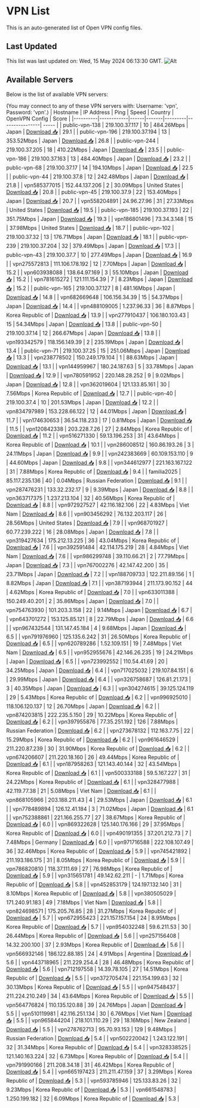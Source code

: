 # VPN List

This is an auto-generated list of Open VPN config files.

## Last Updated

This list was last updated on: Wed, 15 May 2024 06:13:30 GMT.
![Alt](https://repobeats.axiom.co/api/embed/186b98318ef1479477931607c1ad7d823f12451f.svg "Repobeats analytics image")

## Available Servers

Below is the list of available VPN servers:

(You may connect to any of these VPN servers with: Username: 'vpn', Password: 'vpn'.)
| Hostname | IP Address | Ping | Speed | Country | OpenVPN Config | Score |
|----------|------------|------|-------|---------|----------------| ----- |
| public-vpn-138 | 219.100.37.117 | 10 | 484.26Mbps | Japan | [Download 📥](./configs/server_0_JP.ovpn) | 29.1 |
| public-vpn-196 | 219.100.37.194 | 13 | 353.52Mbps | Japan | [Download 📥](./configs/server_1_JP.ovpn) | 26.8 |
| public-vpn-244 | 219.100.37.205 | 18 | 410.22Mbps | Japan | [Download 📥](./configs/server_2_JP.ovpn) | 23.5 |
| public-vpn-186 | 219.100.37.163 | 13 | 484.40Mbps | Japan | [Download 📥](./configs/server_3_JP.ovpn) | 23.2 |
| public-vpn-68 | 219.100.37.17 | 14 | 194.10Mbps | Japan | [Download 📥](./configs/server_4_JP.ovpn) | 22.5 |
| public-vpn-44 | 219.100.37.8 | 12 | 242.48Mbps | Japan | [Download 📥](./configs/server_5_JP.ovpn) | 21.8 |
| vpn585377015 | 152.44.137.206 | 2 | 30.09Mbps | United States | [Download 📥](./configs/server_6_US.ovpn) | 20.8 |
| public-vpn-45 | 219.100.37.9 | 22 | 153.40Mbps | Japan | [Download 📥](./configs/server_7_JP.ovpn) | 20.7 |
| vpn558204891 | 24.96.27.96 | 31 | 27.33Mbps | United States | [Download 📥](./configs/server_8_US.ovpn) | 19.5 |
| public-vpn-185 | 219.100.37.193 | 22 | 351.75Mbps | Japan | [Download 📥](./configs/server_9_JP.ovpn) | 19.3 |
| vpn186801496 | 73.34.3.148 | 15 | 37.98Mbps | United States | [Download 📥](./configs/server_10_US.ovpn) | 18.7 |
| public-vpn-102 | 219.100.37.32 | 13 | 176.71Mbps | Japan | [Download 📥](./configs/server_11_JP.ovpn) | 18.1 |
| public-vpn-239 | 219.100.37.204 | 32 | 379.49Mbps | Japan | [Download 📥](./configs/server_12_JP.ovpn) | 17.3 |
| public-vpn-43 | 219.100.37.7 | 10 | 277.49Mbps | Japan | [Download 📥](./configs/server_13_JP.ovpn) | 16.9 |
| vpn275572813 | 111.106.178.192 | 12 | 7.70Mbps | Japan | [Download 📥](./configs/server_14_JP.ovpn) | 15.2 |
| vpn603938088 | 138.64.97.169 | 3 | 55.10Mbps | Japan | [Download 📥](./configs/server_15_JP.ovpn) | 15.2 |
| vpn781615272 | 121.111.154.39 | 7 | 8.23Mbps | Japan | [Download 📥](./configs/server_16_JP.ovpn) | 15.2 |
| public-vpn-165 | 219.100.37.127 | 8 | 481.16Mbps | Japan | [Download 📥](./configs/server_17_JP.ovpn) | 14.8 |
| vpn682669648 | 106.156.34.39 | 15 | 54.37Mbps | Japan | [Download 📥](./configs/server_18_JP.ovpn) | 14.4 |
| vpn488109005 | 1.237.96.33 | 36 | 8.87Mbps | Korea Republic of | [Download 📥](./configs/server_19_KR.ovpn) | 13.9 |
| vpn277910437 | 106.180.103.43 | 15 | 54.34Mbps | Japan | [Download 📥](./configs/server_20_JP.ovpn) | 13.8 |
| public-vpn-50 | 219.100.37.14 | 12 | 266.67Mbps | Japan | [Download 📥](./configs/server_21_JP.ovpn) | 13.8 |
| vpn193342579 | 118.156.149.39 | 2 | 235.19Mbps | Japan | [Download 📥](./configs/server_22_JP.ovpn) | 13.4 |
| public-vpn-71 | 219.100.37.25 | 15 | 251.06Mbps | Japan | [Download 📥](./configs/server_23_JP.ovpn) | 13.3 |
| vpn238778502 | 150.249.179.104 | 1 | 88.63Mbps | Japan | [Download 📥](./configs/server_24_JP.ovpn) | 13.1 |
| vpn144959967 | 180.24.187.63 | 5 | 33.78Mbps | Japan | [Download 📥](./configs/server_25_JP.ovpn) | 12.9 |
| vpn780591952 | 220.148.28.252 | 9 | 9.02Mbps | Japan | [Download 📥](./configs/server_26_JP.ovpn) | 12.8 |
| vpn362019604 | 121.133.85.161 | 30 | 7.56Mbps | Korea Republic of | [Download 📥](./configs/server_27_KR.ovpn) | 12.7 |
| public-vpn-40 | 219.100.37.4 | 10 | 201.53Mbps | Japan | [Download 📥](./configs/server_28_JP.ovpn) | 12.2 |
| vpn834797989 | 153.228.66.122 | 12 | 44.01Mbps | Japan | [Download 📥](./configs/server_29_JP.ovpn) | 11.7 |
| vpn174630653 | 36.54.118.233 | 17 | 0.81Mbps | Japan | [Download 📥](./configs/server_30_JP.ovpn) | 11.5 |
| vpn120842338 | 203.228.7.26 | 27 | 2.84Mbps | Korea Republic of | [Download 📥](./configs/server_31_KR.ovpn) | 11.2 |
| vpn516271330 | 59.13.196.253 | 31 | 43.64Mbps | Korea Republic of | [Download 📥](./configs/server_32_KR.ovpn) | 10.1 |
| vpn286008512 | 160.86.193.26 | 3 | 24.11Mbps | Japan | [Download 📥](./configs/server_33_JP.ovpn) | 9.9 |
| vpn242383669 | 60.109.153.110 | 9 | 44.60Mbps | Japan | [Download 📥](./configs/server_34_JP.ovpn) | 9.8 |
| vpn344612977 | 221.163.167.122 | 31 | 7.88Mbps | Korea Republic of | [Download 📥](./configs/server_35_KR.ovpn) | 9.4 |
| familia2025 | 85.117.235.136 | 40 | 0.04Mbps | Russian Federation | [Download 📥](./configs/server_36_RU.ovpn) | 9.1 |
| vpn287476231 | 133.32.232.17 | 9 | 9.39Mbps | Japan | [Download 📥](./configs/server_37_JP.ovpn) | 8.8 |
| vpn363717375 | 1.237.213.104 | 32 | 40.56Mbps | Korea Republic of | [Download 📥](./configs/server_38_KR.ovpn) | 8.8 |
| vpn972927527 | 42.116.182.106 | 22 | 4.83Mbps | Viet Nam | [Download 📥](./configs/server_39_VN.ovpn) | 8.6 |
| vpn903456292 | 76.132.203.117 | 26 | 28.56Mbps | United States | [Download 📥](./configs/server_40_US.ovpn) | 7.9 |
| vpn968701927 | 60.77.239.222 | 16 | 28.08Mbps | Japan | [Download 📥](./configs/server_41_JP.ovpn) | 7.8 |
| vpn319427634 | 175.212.13.225 | 36 | 43.04Mbps | Korea Republic of | [Download 📥](./configs/server_42_KR.ovpn) | 7.6 |
| vpn392591484 | 42.114.175.219 | 28 | 4.84Mbps | Viet Nam | [Download 📥](./configs/server_43_VN.ovpn) | 7.6 |
| vpn986299748 | 39.110.66.21 | 2 | 77.79Mbps | Japan | [Download 📥](./configs/server_44_JP.ovpn) | 7.3 |
| vpn767002276 | 42.147.42.200 | 35 | 23.71Mbps | Japan | [Download 📥](./configs/server_45_JP.ovpn) | 7.2 |
| vpn188709733 | 122.211.89.156 | 1 | 8.82Mbps | Japan | [Download 📥](./configs/server_46_JP.ovpn) | 7.1 |
| vpn387193944 | 211.173.90.152 | 44 | 4.62Mbps | Korea Republic of | [Download 📥](./configs/server_47_KR.ovpn) | 7.0 |
| vpn633011388 | 150.249.40.201 | 2 | 35.86Mbps | Japan | [Download 📥](./configs/server_48_JP.ovpn) | 7.0 |
| vpn754763930 | 101.203.3.158 | 22 | 9.14Mbps | Japan | [Download 📥](./configs/server_49_JP.ovpn) | 6.7 |
| vpn643701272 | 153.125.85.121 | 8 | 22.79Mbps | Japan | [Download 📥](./configs/server_50_JP.ovpn) | 6.6 |
| vpn967432544 | 131.147.45.184 | 4 | 9.68Mbps | Japan | [Download 📥](./configs/server_51_JP.ovpn) | 6.5 |
| vpn791976960 | 125.135.6.242 | 31 | 26.50Mbps | Korea Republic of | [Download 📥](./configs/server_52_KR.ovpn) | 6.5 |
| vpn620789286 | 1.52.109.151 | 19 | 7.48Mbps | Viet Nam | [Download 📥](./configs/server_53_VN.ovpn) | 6.5 |
| vpn952955676 | 42.146.26.235 | 19 | 24.21Mbps | Japan | [Download 📥](./configs/server_54_JP.ovpn) | 6.5 |
| vpn723992552 | 110.54.41.69 | 20 | 34.25Mbps | Japan | [Download 📥](./configs/server_55_JP.ovpn) | 6.4 |
| vpn717025032 | 219.107.84.151 | 6 | 29.99Mbps | Japan | [Download 📥](./configs/server_56_JP.ovpn) | 6.4 |
| vpn326758687 | 126.81.21.173 | 3 | 40.35Mbps | Japan | [Download 📥](./configs/server_57_JP.ovpn) | 6.3 |
| vpn304274615 | 39.125.124.119 | 29 | 5.43Mbps | Korea Republic of | [Download 📥](./configs/server_58_KR.ovpn) | 6.2 |
| vpn996925010 | 118.106.120.137 | 12 | 26.70Mbps | Japan | [Download 📥](./configs/server_59_JP.ovpn) | 6.2 |
| vpn874203815 | 222.235.5.150 | 29 | 10.22Mbps | Korea Republic of | [Download 📥](./configs/server_60_KR.ovpn) | 6.2 |
| vpn397955876 | 77.35.251.192 | 126 | 7.88Mbps | Russian Federation | [Download 📥](./configs/server_61_RU.ovpn) | 6.2 |
| vpn273678132 | 112.163.7.75 | 22 | 15.29Mbps | Korea Republic of | [Download 📥](./configs/server_62_KR.ovpn) | 6.2 |
| vpn961646529 | 211.220.87.239 | 30 | 31.90Mbps | Korea Republic of | [Download 📥](./configs/server_63_KR.ovpn) | 6.2 |
| vpn674206607 | 211.220.18.160 | 26 | 49.44Mbps | Korea Republic of | [Download 📥](./configs/server_64_KR.ovpn) | 6.1 |
| vpn187958263 | 121.143.40.144 | 32 | 43.54Mbps | Korea Republic of | [Download 📥](./configs/server_65_KR.ovpn) | 6.1 |
| vpn500333188 | 59.5.167.227 | 31 | 24.22Mbps | Korea Republic of | [Download 📥](./configs/server_66_KR.ovpn) | 6.1 |
| vpn328477988 | 42.119.77.38 | 21 | 5.08Mbps | Viet Nam | [Download 📥](./configs/server_67_VN.ovpn) | 6.1 |
| vpn868105966 | 203.188.211.43 | 4 | 29.53Mbps | Japan | [Download 📥](./configs/server_68_JP.ovpn) | 6.1 |
| vpn778489894 | 126.12.41.184 | 3 | 71.02Mbps | Japan | [Download 📥](./configs/server_69_JP.ovpn) | 6.1 |
| vpn752388861 | 221.166.255.77 | 27 | 38.67Mbps | Korea Republic of | [Download 📥](./configs/server_70_KR.ovpn) | 6.0 |
| vpn869322628 | 125.140.176.166 | 29 | 37.95Mbps | Korea Republic of | [Download 📥](./configs/server_71_KR.ovpn) | 6.0 |
| vpn490191355 | 37.201.212.73 | 7 | 7.48Mbps | Germany | [Download 📥](./configs/server_72_DE.ovpn) | 6.0 |
| vpn971716588 | 222.108.107.49 | 36 | 32.46Mbps | Korea Republic of | [Download 📥](./configs/server_73_KR.ovpn) | 5.9 |
| vpn745421892 | 211.193.186.175 | 31 | 8.05Mbps | Korea Republic of | [Download 📥](./configs/server_74_KR.ovpn) | 5.9 |
| vpn786820810 | 118.37.111.69 | 27 | 76.98Mbps | Korea Republic of | [Download 📥](./configs/server_75_KR.ovpn) | 5.9 |
| vpn315651781 | 49.142.62.211 | - | 1.71Mbps | Korea Republic of | [Download 📥](./configs/server_76_KR.ovpn) | 5.8 |
| vpn452853179 | 124.197.132.140 | 31 | 8.10Mbps | Korea Republic of | [Download 📥](./configs/server_77_KR.ovpn) | 5.8 |
| vpn380505029 | 171.240.91.183 | 49 | 7.18Mbps | Viet Nam | [Download 📥](./configs/server_78_VN.ovpn) | 5.8 |
| vpn824698571 | 175.205.76.85 | 28 | 31.27Mbps | Korea Republic of | [Download 📥](./configs/server_79_KR.ovpn) | 5.7 |
| vpn672955423 | 221.157.157.154 | 24 | 8.95Mbps | Korea Republic of | [Download 📥](./configs/server_80_KR.ovpn) | 5.7 |
| vpn954032248 | 59.6.211.53 | 30 | 26.44Mbps | Korea Republic of | [Download 📥](./configs/server_81_KR.ovpn) | 5.6 |
| vpn257156408 | 14.32.200.100 | 37 | 2.93Mbps | Korea Republic of | [Download 📥](./configs/server_82_KR.ovpn) | 5.6 |
| vpn566932146 | 186.122.88.185 | 24 | 4.91Mbps | Argentina | [Download 📥](./configs/server_83_AR.ovpn) | 5.6 |
| vpn443718965 | 211.229.254.4 | 28 | 46.48Mbps | Korea Republic of | [Download 📥](./configs/server_84_KR.ovpn) | 5.6 |
| vpn712197558 | 14.39.78.105 | 27 | 14.51Mbps | Korea Republic of | [Download 📥](./configs/server_85_KR.ovpn) | 5.5 |
| vpn372705474 | 221.154.199.63 | 32 | 30.13Mbps | Korea Republic of | [Download 📥](./configs/server_86_KR.ovpn) | 5.5 |
| vpn947548437 | 211.224.210.249 | 34 | 43.64Mbps | Korea Republic of | [Download 📥](./configs/server_87_KR.ovpn) | 5.5 |
| vpn564776824 | 110.135.120.88 | 39 | 24.76Mbps | Japan | [Download 📥](./configs/server_88_JP.ovpn) | 5.5 |
| vpn510119981 | 42.116.251.134 | 30 | 6.76Mbps | Viet Nam | [Download 📥](./configs/server_89_VN.ovpn) | 5.5 |
| vpn965844204 | 218.101.110.29 | 29 | 18.16Mbps | New Zealand | [Download 📥](./configs/server_90_NZ.ovpn) | 5.5 |
| vpn278762713 | 95.70.93.153 | 129 | 9.48Mbps | Russian Federation | [Download 📥](./configs/server_91_RU.ovpn) | 5.4 |
| vpn502220042 | 1.243.122.191 | 32 | 31.34Mbps | Korea Republic of | [Download 📥](./configs/server_92_KR.ovpn) | 5.4 |
| vpn328338525 | 121.140.163.224 | 32 | 6.73Mbps | Korea Republic of | [Download 📥](./configs/server_93_KR.ovpn) | 5.4 |
| vpn791990166 | 211.208.34.18 | 31 | 46.42Mbps | Korea Republic of | [Download 📥](./configs/server_94_KR.ovpn) | 5.4 |
| vpn665197423 | 211.211.47.159 | 37 | 3.29Mbps | Korea Republic of | [Download 📥](./configs/server_95_KR.ovpn) | 5.3 |
| vpn593785946 | 125.133.83.26 | 32 | 9.23Mbps | Korea Republic of | [Download 📥](./configs/server_96_KR.ovpn) | 5.3 |
| vpn661548783 | 1.250.199.182 | 32 | 6.09Mbps | Korea Republic of | [Download 📥](./configs/server_97_KR.ovpn) | 5.3 |

